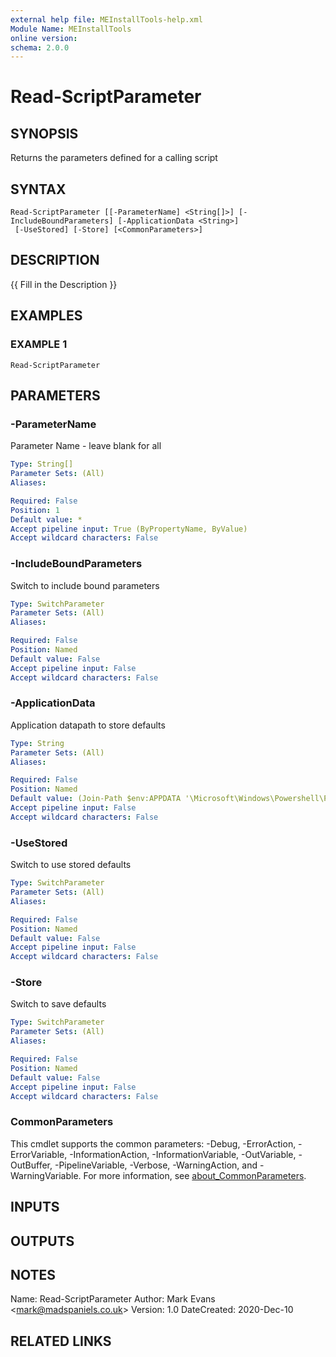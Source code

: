 ```yaml
---
external help file: MEInstallTools-help.xml
Module Name: MEInstallTools
online version:
schema: 2.0.0
---
```


# Read-ScriptParameter

## SYNOPSIS
Returns the parameters defined for a calling script

## SYNTAX

```
Read-ScriptParameter [[-ParameterName] <String[]>] [-IncludeBoundParameters] [-ApplicationData <String>]
 [-UseStored] [-Store] [<CommonParameters>]
```

## DESCRIPTION
{{ Fill in the Description }}

## EXAMPLES

### EXAMPLE 1
```
Read-ScriptParameter
```

## PARAMETERS

### -ParameterName
Parameter Name - leave blank for all

```yaml
Type: String[]
Parameter Sets: (All)
Aliases:

Required: False
Position: 1
Default value: *
Accept pipeline input: True (ByPropertyName, ByValue)
Accept wildcard characters: False
```

### -IncludeBoundParameters
Switch to include bound parameters

```yaml
Type: SwitchParameter
Parameter Sets: (All)
Aliases:

Required: False
Position: Named
Default value: False
Accept pipeline input: False
Accept wildcard characters: False
```

### -ApplicationData
Application datapath to store defaults

```yaml
Type: String
Parameter Sets: (All)
Aliases:

Required: False
Position: Named
Default value: (Join-Path $env:APPDATA '\Microsoft\Windows\Powershell\ParameterData')
Accept pipeline input: False
Accept wildcard characters: False
```

### -UseStored
Switch to use stored defaults

```yaml
Type: SwitchParameter
Parameter Sets: (All)
Aliases:

Required: False
Position: Named
Default value: False
Accept pipeline input: False
Accept wildcard characters: False
```

### -Store
Switch to save defaults

```yaml
Type: SwitchParameter
Parameter Sets: (All)
Aliases:

Required: False
Position: Named
Default value: False
Accept pipeline input: False
Accept wildcard characters: False
```

### CommonParameters
This cmdlet supports the common parameters: -Debug, -ErrorAction, -ErrorVariable, -InformationAction, -InformationVariable, -OutVariable, -OutBuffer, -PipelineVariable, -Verbose, -WarningAction, and -WarningVariable. For more information, see [about_CommonParameters](http://go.microsoft.com/fwlink/?LinkID=113216).

## INPUTS

## OUTPUTS

## NOTES
Name: Read-ScriptParameter
Author: Mark Evans \<mark@madspaniels.co.uk\>
Version: 1.0
DateCreated: 2020-Dec-10

## RELATED LINKS
